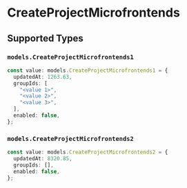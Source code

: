 # CreateProjectMicrofrontends


## Supported Types

### `models.CreateProjectMicrofrontends1`

```typescript
const value: models.CreateProjectMicrofrontends1 = {
  updatedAt: 1263.63,
  groupIds: [
    "<value 1>",
    "<value 2>",
    "<value 3>",
  ],
  enabled: false,
};
```

### `models.CreateProjectMicrofrontends2`

```typescript
const value: models.CreateProjectMicrofrontends2 = {
  updatedAt: 8320.85,
  groupIds: [],
  enabled: false,
};
```

